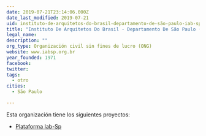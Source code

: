 ```yaml
---
date: 2019-07-21T23:14:06.000Z
date_last_modified: 2019-07-21
uid: instituto-de-arquitetos-do-brasil-departamento-de-são-paulo-iab-sp
title: "Instituto De Arquitetos Do Brasil - Departamento De São Paulo (Iab-Sp)"
legal_name: 
description: ""
org_type: Organización civil sin fines de lucro (ONG)
website: www.iabsp.org.br
year_founded: 1971
facebook: 
twitter: 
tags:
  - otro
cities: 
  - São Paulo

---
```


Esta organización tiene los siguientes proyectos:

- [Plataforma Iab-Sp](/i/plataforma-iab-sp.html)

